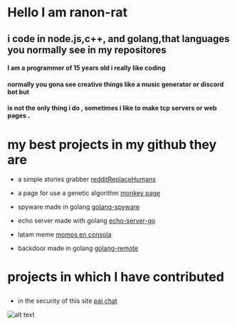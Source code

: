 
<h1> Hello I am ranon-rat</h1>


## i code in  node.js,c++, and golang,that languages you normally see in my repositores 
<h4>I am a programmer of 15 years old i really like coding </h4>
<h4>normally you gona see creative things like a music generator or discord bot but</h4>
<h4>is not the only thing i do , sometimes i like to make tcp servers or web pages .</h4>
<h1> my best projects in my github they are </h1>

- a simple stories grabber [redditReplaceHumans](https://github.com/pythonBoy123/redditReplaceHumans)

- a page for use a genetic algorithm [monkey page](https://ranon-rat.github.io/monkeyPage/)

- spyware made in golang [golang-spyware](https://github.com/ranon-rat/golang-spyware)

- echo server made with golang [echo-server-go](https://githåub.com/ranon-rat/echo-server-go)

- latam meme [momos en consola](https://github.com/ranon-rat/when-haces-tus-momos-en-consola)

- backdoor made in golang [golang-remote](https://github.com/ranon-rat/golang-remote)

<h1>

projects in which I have contributed
</h1>



- in the security of this site [pai chat](https://paichat.glitch.me/)


![alt text](https://repository-images.githubusercontent.com/309936288/805ea980-1e4b-11eb-8873-1b0a523cf744)
